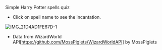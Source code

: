 Simple Harry Potter spells quiz

- Click on spell name to see the incantation.

![IMG_21D4AD1FE67D-1](https://github.com/3willows/BookOfSpells/assets/111284156/436267b2-47b6-4384-b62a-9e1f8b920276)

- Data from WizardWorld API[https://github.com/MossPiglets/WizardWorldAPI] by MossPiglets
